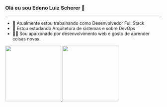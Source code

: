 ### Olá eu sou **Edeno Luiz Scherer** 👋

---

- 🔭 Atualmente estou trabalhando como Desenvolvedor Full Stack
- 🌱 Estou estudando Arquitetura de sistemas e sobre DevOps
- 👨‍💻 Sou apaixonado por desenvolvimento web e gosto de aprender coisas novas.
<div>
  <a href="https://github.com/edenoscherer">
    <img height="180em" src="https://github-readme-stats.vercel.app/api?username=edenoscherer&show_icons=true&theme=radical&include_all_commits=true&count_private=true"/>
    <img height="180em" src="https://github-readme-stats.vercel.app/api/top-langs/?username=edenoscherer&layout=compact&langs_count=8&theme=radical&hide=css"/>
    </a>
</div>
